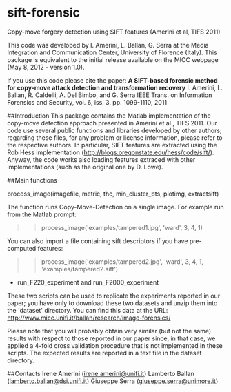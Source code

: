 # sift-forensic
Copy-move forgery detection using SIFT features (Amerini et al, TIFS 2011)

This code was developed by I. Amerini, L. Ballan, G. Serra at the Media Integration and Communication Center, University of Florence (Italy). This package is equivalent to the initial release available on the MICC webpage (May 8, 2012 - version 1.0).

If you use this code please cite the paper:
**A SIFT-based forensic method for copy-move attack detection and transformation recovery**
I. Amerini, L. Ballan, R. Caldelli, A. Del Bimbo, and G. Serra
IEEE Trans. on Information Forensics and Security, vol. 6, iss. 3, pp. 1099-1110, 2011


##Introduction
This package contains the Matlab implementation of the copy-move detection approach presented in Amerini et al., TIFS 2011. Our code use several public functions and libraries developed by other authors; regarding these files, for any problem or license information, please refer to the respective authors.
In particular, SIFT features are extracted using the Rob Hess implementation (http://blogs.oregonstate.edu/hess/code/sift/). Anyway, the code works also loading features extraced with other implementations (such as the original one by D. Lowe).


##Main functions

process_image(imagefile, metric, thc, min_cluster_pts, plotimg, extractsift)

The function runs Copy-Move-Detection on a single image. For example run from the Matlab prompt:
>> process_image('examples/tampered1.jpg', 'ward', 3, 4, 1)

You can also import a file containing sift descriptors if you have pre-computed features:
>> process_image('examples/tampered2.jpg', 'ward', 3, 4, 1, 'examples/tampered2.sift')

- run_F220_experiment and run_F2000_experiment

These two scripts can be used to replicate the experiments reported in our paper; you have only to download these two datasets and unzip them into the 'dataset' directory. You can find this data at the URL:
http://www.micc.unifi.it/ballan/research/image-forensics/

Please note that you will probably obtain very similar (but not the same) results with respect to those reported in our paper since, in that case, we applied a 4-fold cross validation procedure that is not implemented in these scripts. The expected results are reported in a text file in the dataset directory.


##Contacts
Irene Amerini   (irene.amerini@unifi.it)
Lamberto Ballan (lamberto.ballan@dsi.unifi.it)
Giuseppe Serra  (giuseppe.serra@unimore.it)